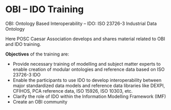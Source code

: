 # OBI – IDO Training 
OBI: Ontology Based Interoperability –  IDO: ISO 23726-3 Industrial Data Ontology

Here POSC Caesar Association develops and shares material related to OBI and IDO training.

**Objectives** of the training are:
- Provide necessary training of modelling and subject matter experts to enable creation of modular ontologies and reference data based on ISO 23726-3 IDO
- Enable the participants to use IDO to develop interoperability between major standardized data models and reference data libraries like DEXPI, CFIHOS, PCA reference data, ISO 15926, ISO 10303, etc.
- Clarify the role of IDO within the Information Modelling Framework (IMF)
- Create an OBI community
